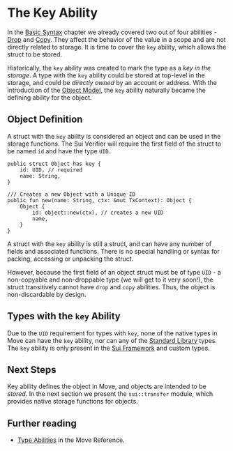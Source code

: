 # The Key Ability

In the [Basic Syntax](./../move-basics) chapter we already covered two out of four abilities -
[Drop](./../move-basics/drop-ability.md) and [Copy](./../move-basics/copy-ability.md). They affect the behavior of the value in a
scope and are not directly related to storage. It is time to cover the `key` ability, which allows
the struct to be stored.

Historically, the `key` ability was created to mark the type as a _key in the storage_. A type with
the `key` ability could be stored at top-level in the storage, and could be _directly owned_ by an
account or address. With the introduction of the [Object Model](./../object), the `key` ability
naturally became the defining ability for the object.

<!-- TODO: What is Sui Verifier - link, later -->

## Object Definition

A struct with the `key` ability is considered an object and can be used in the storage functions.
The Sui Verifier will require the first field of the struct to be named `id` and have the type
`UID`.

```move
public struct Object has key {
    id: UID, // required
    name: String,
}

/// Creates a new Object with a Unique ID
public fun new(name: String, ctx: &mut TxContext): Object {
    Object {
        id: object::new(ctx), // creates a new UID
        name,
    }
}
```

A struct with the `key` ability is still a struct, and can have any number of fields and associated
functions. There is no special handling or syntax for packing, accessing or unpacking the struct.

However, because the first field of an object struct must be of type `UID` - a non-copyable and
non-droppable type (we will get to it very soon!), the struct transitively cannot have `drop` and
`copy` abilities. Thus, the object is non-discardable by design.

<!-- ## Asset Definition

In the context of the [Object Model](./../object/digital-assets.md), an object with the `key` ability can be considered an asset. It is non-discardable, unique, and can be *owned*.
 -->

## Types with the `key` Ability

Due to the `UID` requirement for types with `key`, none of the native types in Move can have the
`key` ability, nor can any of the [Standard Library](./../move-basics/standard-library.md) types.
The `key` ability is only present in the [Sui Framework](./../programmability/sui-framework.md) and
custom types.

## Next Steps

Key ability defines the object in Move, and objects are intended to be _stored_. In the next section
we present the `sui::transfer` module, which provides native storage functions for objects.

## Further reading

- [Type Abilities](/reference/abilities.html) in the Move Reference.
